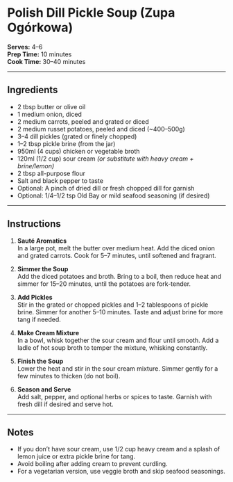 # Polish Dill Pickle Soup (Zupa Ogórkowa)

**Serves:** 4–6  
**Prep Time:** 10 minutes  
**Cook Time:** 30–40 minutes

---

## Ingredients

- 2 tbsp butter or olive oil  
- 1 medium onion, diced  
- 2 medium carrots, peeled and grated or diced  
- 2 medium russet potatoes, peeled and diced (~400–500g)  
- 3–4 dill pickles (grated or finely chopped)  
- 1–2 tbsp pickle brine (from the jar)  
- 950ml (4 cups) chicken or vegetable broth  
- 120ml (1/2 cup) sour cream *(or substitute with heavy cream + brine/lemon)*  
- 2 tbsp all-purpose flour  
- Salt and black pepper to taste  
- Optional: A pinch of dried dill or fresh chopped dill for garnish  
- Optional: 1/4–1/2 tsp Old Bay or mild seafood seasoning (if desired)

---

## Instructions

1. **Sauté Aromatics**  
   In a large pot, melt the butter over medium heat. Add the diced onion and grated carrots. Cook for 5–7 minutes, until softened and fragrant.

2. **Simmer the Soup**  
   Add the diced potatoes and broth. Bring to a boil, then reduce heat and simmer for 15–20 minutes, until the potatoes are fork-tender.

3. **Add Pickles**  
   Stir in the grated or chopped pickles and 1–2 tablespoons of pickle brine. Simmer for another 5–10 minutes. Taste and adjust brine for more tang if needed.

4. **Make Cream Mixture**  
   In a bowl, whisk together the sour cream and flour until smooth. Add a ladle of hot soup broth to temper the mixture, whisking constantly.

5. **Finish the Soup**  
   Lower the heat and stir in the sour cream mixture. Simmer gently for a few minutes to thicken (do not boil).

6. **Season and Serve**  
   Add salt, pepper, and optional herbs or spices to taste. Garnish with fresh dill if desired and serve hot.

---

## Notes

- If you don’t have sour cream, use 1/2 cup heavy cream and a splash of lemon juice or extra pickle brine for tang.
- Avoid boiling after adding cream to prevent curdling.
- For a vegetarian version, use veggie broth and skip seafood seasonings.
